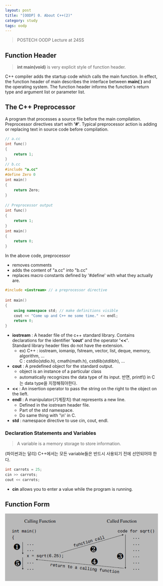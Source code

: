 ```yaml
---
layout: post
title: "[OODP] 0. About C++(2)"
category: study
tags: oodp
---
```


> POSTECH OODP Lecture at 24SS

## Function Header

> **int main(void)** is very explicit style of function header.

C++ compiler adds the startup code which calls the main function. In effect, the function header of main describes the interface between **main( )** and the operating system.
The function header informs the function's return type and argument list or parameter list.

## The C++ Preprocessor

A program that processes a source file before the main compilation. Preprocessor directives start with **'#'**. Typical preprocessor action is adding or replacing text in source code before compilation.
<!--more-->
```C++
// a.cc
int func()
{
    return 1;
}
// b.cc
#include "a.cc"
#define Zero 0
int main()
{
    return Zero;
}

// Preprocessor output
int func()
{
    return 1;
}
int main()
{
    return 0;
}
```
In the above code, preprocessor 
- removes comments
- adds the content of "a.cc" into "b.cc"
- replaces macro constants defined by '#define' with what they actually are.

```C++
#include <iostream> // a preprocessor directive

int main()
{
    using namespace std; // make definitions visible
    cout << "Come up and C++ me some time." << endl;
    return 0;
}
```
- **iostream** : A header file of the c++ standard library. Contains declarations for the identifier **'cout'** and the operator **'<<'**. <br>
Standard library header files do not have the extension.
    * ex) C++ : iostream, iomanip, fstream, vector, list, deque, memory, algorithm, ... <br>
        C : cstdio(stdio.h), cmath(math.h), cstdlib(stdlibh), ...
- **cout** : A predefined object for the standard output.
    * object is an instance of a particular class
    * automatically recognizes the data type of its input. 반면, printf() in C는 data type을 지정해줘야한다.
- **<<** : An insertion operator to pass the string on the right to the object on the lieft.
- **endl** : A manipulator(기계장치) that represents a new line.
    * Defined in the iostream header file.
    * Part of the std namespace.
    - Do same thing with '\n' in C.
- **std** : namespace directive to use cin, cout, endl.

### Declaration Statements and Variables
> A variable is a memory storage to store information.

(파이썬과는 달리) C++에서는 모든 variable들은 반드시 사용되기 전에 선언되어야 한다.

```C++
int carrots = 25;
cin >> carrots;
cout << carrots;
```
- **cin** allows you to enter a value while the program is running.

## Function Form
![calling-function](/assets/img/2024-02-21/calling-function.png)